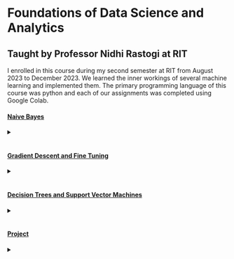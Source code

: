 # Foundations of Data Science and Analytics

## Taught by Professor Nidhi Rastogi at RIT

I enrolled in this course during my second semester at RIT from August 2023 to December 2023. We learned the inner workings of several machine learning and implemented them. The primary programming language of this course was python and each of our assignments was completed using Google Colab.


#### [Naive Bayes](LongToralesHW1.ipynb)
<details>
  <summary>
    
  </summary>


> 1. Load Iris dataset
> 
> 2. Split data into test and train.
> 
> 3. Calculate feature probabilities of training data on a Gaussian distribution.
>
> 4. Predict test data using training data probabilities.

</details>

<br>
  
#### [Gradient Descent and Fine Tuning](LongToralesHW2.ipynb)

<details>
  <summary>
    
  </summary>

> 1. Generate synthetic data.
> 
> 2. Implement gradient descent.
> 
> 3. Fine tune gradient descent hyperparameters.
>
> 4. Display results.

</details>

<br>
  
#### [Decision Trees and Support Vector Machines](LongToralesHW3.ipynb)

<details>
  <summary>
    
  </summary>

> 1. Decision tree for categorical data.
>
> 2. Decision tree for continuous data.
>
> 3. Linear support vector machine.
>
> 4. Support vector machine with RBF kernel.

</details>

<br>
  
#### [Project](LongToralesProject.ipynb)

<details>
  <summary>
    
  </summary>

> 1. Create a problem statement for assigned <a href=https://scikit-learn.org/stable/datasets/real_world.html#newsgroups-dataset>dataset</a>.
>
> 2. Explain the data.
>
> 3. Exploratory data analysis.
>
> 4. Data preprocessing.
>
> 5. Data visualization.
>
> 6. Feature engineering.
>
> 7. Feature reduction.
>
> <details>8. Train models.

</details>
